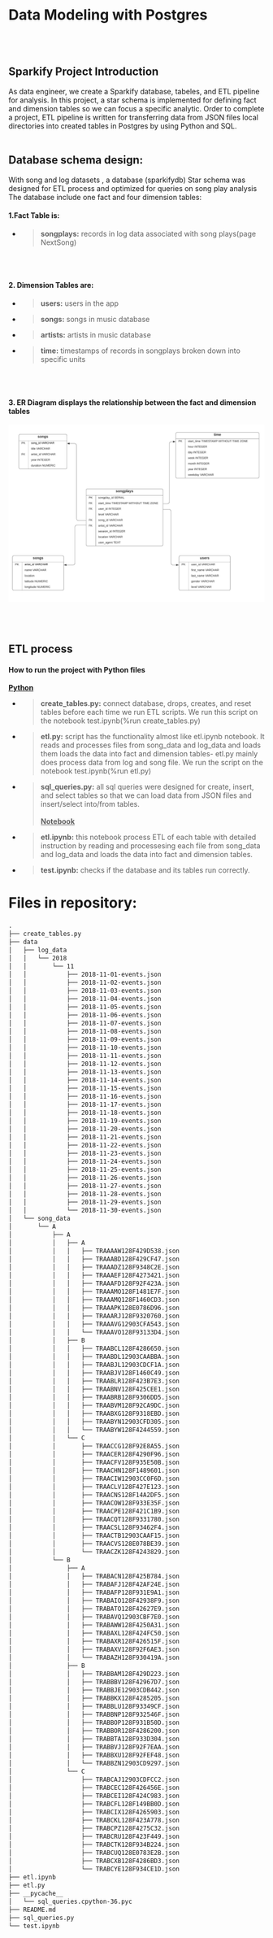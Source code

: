 
# Data Modeling with Postgres
<br></br>
## Sparkify Project Introduction 
As data engineer, we create a Sparkify database, tabeles, and ETL pipeline for analysis. In this project, a star schema is implemented for defining  fact and dimension tables so we can focus a specific analytic. Order to complete a project, ETL pipeline is written for transferring data from JSON files local directories into created tables in Postgres by using Python and SQL.
<br></br>

## Database schema design:
With  song and log datasets , a database (sparkifydb) Star schema was designed for ETL process and optimized for queries on song play analysis
The database include one fact and four dimension tables:

#### 1.Fact Table is:
* >**songplays:** records in log data associated with song plays(page NextSong)  

<br></br>
#### 2. Dimension Tables are: 
* >**users:** users in the app   
* >**songs:** songs in music database
* >**artists:** artists in music database
* >**time:** timestamps of records in songplays broken down into specific units

<br></br>
#### 3. ER Diagram displays the relationship between the fact and dimension tables
![alt text](ER.jpeg)

<br></br>
## ETL process
#### How to run the project with Python files 


<u>**Python**</u>
* >**create_tables.py:** connect database, drops, creates, and reset tables before each time we run ETL scripts. We run this script on the notebook test.ipynb(%run create_tables.py)

* >**etl.py:** script has the functionality almost like etl.ipynb notebook. It reads and processes files from song_data and log_data and loads them loads the data into fact and dimension tables- etl.py mainly does process data from log and song file. We run the script on the notebook test.ipynb(%run etl.py)

* >**sql_queries.py:** all sql queries were designed for create, insert, and select tables so that we can load data from JSON files and insert/select into/from tables. 
<br></br> 
<u>**Notebook**</u>
* >**etl.ipynb:** this notebook process ETL of each table with detailed instruction by reading and processesing each file from song_data and log_data and loads the data into fact and dimension tables.
* >**test.ipynb:** checks if the database and its tables run correctly. 





# Files in repository:
```
.
├── create_tables.py
├── data
│   ├── log_data
│   │   └── 2018
│   │       └── 11
│   │           ├── 2018-11-01-events.json
│   │           ├── 2018-11-02-events.json
│   │           ├── 2018-11-03-events.json
│   │           ├── 2018-11-04-events.json
│   │           ├── 2018-11-05-events.json
│   │           ├── 2018-11-06-events.json
│   │           ├── 2018-11-07-events.json
│   │           ├── 2018-11-08-events.json
│   │           ├── 2018-11-09-events.json
│   │           ├── 2018-11-10-events.json
│   │           ├── 2018-11-11-events.json
│   │           ├── 2018-11-12-events.json
│   │           ├── 2018-11-13-events.json
│   │           ├── 2018-11-14-events.json
│   │           ├── 2018-11-15-events.json
│   │           ├── 2018-11-16-events.json
│   │           ├── 2018-11-17-events.json
│   │           ├── 2018-11-18-events.json
│   │           ├── 2018-11-19-events.json
│   │           ├── 2018-11-20-events.json
│   │           ├── 2018-11-21-events.json
│   │           ├── 2018-11-22-events.json
│   │           ├── 2018-11-23-events.json
│   │           ├── 2018-11-24-events.json
│   │           ├── 2018-11-25-events.json
│   │           ├── 2018-11-26-events.json
│   │           ├── 2018-11-27-events.json
│   │           ├── 2018-11-28-events.json
│   │           ├── 2018-11-29-events.json
│   │           └── 2018-11-30-events.json
│   └── song_data
│       └── A
│           ├── A
│           │   ├── A
│           │   │   ├── TRAAAAW128F429D538.json
│           │   │   ├── TRAAABD128F429CF47.json
│           │   │   ├── TRAAADZ128F9348C2E.json
│           │   │   ├── TRAAAEF128F4273421.json
│           │   │   ├── TRAAAFD128F92F423A.json
│           │   │   ├── TRAAAMO128F1481E7F.json
│           │   │   ├── TRAAAMQ128F1460CD3.json
│           │   │   ├── TRAAAPK128E0786D96.json
│           │   │   ├── TRAAARJ128F9320760.json
│           │   │   ├── TRAAAVG12903CFA543.json
│           │   │   └── TRAAAVO128F93133D4.json
│           │   ├── B
│           │   │   ├── TRAABCL128F4286650.json
│           │   │   ├── TRAABDL12903CAABBA.json
│           │   │   ├── TRAABJL12903CDCF1A.json
│           │   │   ├── TRAABJV128F1460C49.json
│           │   │   ├── TRAABLR128F423B7E3.json
│           │   │   ├── TRAABNV128F425CEE1.json
│           │   │   ├── TRAABRB128F9306DD5.json
│           │   │   ├── TRAABVM128F92CA9DC.json
│           │   │   ├── TRAABXG128F9318EBD.json
│           │   │   ├── TRAABYN12903CFD305.json
│           │   │   └── TRAABYW128F4244559.json
│           │   └── C
│           │       ├── TRAACCG128F92E8A55.json
│           │       ├── TRAACER128F4290F96.json
│           │       ├── TRAACFV128F935E50B.json
│           │       ├── TRAACHN128F1489601.json
│           │       ├── TRAACIW12903CC0F6D.json
│           │       ├── TRAACLV128F427E123.json
│           │       ├── TRAACNS128F14A2DF5.json
│           │       ├── TRAACOW128F933E35F.json
│           │       ├── TRAACPE128F421C1B9.json
│           │       ├── TRAACQT128F9331780.json
│           │       ├── TRAACSL128F93462F4.json
│           │       ├── TRAACTB12903CAAF15.json
│           │       ├── TRAACVS128E078BE39.json
│           │       └── TRAACZK128F4243829.json
│           └── B
│               ├── A
│               │   ├── TRABACN128F425B784.json
│               │   ├── TRABAFJ128F42AF24E.json
│               │   ├── TRABAFP128F931E9A1.json
│               │   ├── TRABAIO128F42938F9.json
│               │   ├── TRABATO128F42627E9.json
│               │   ├── TRABAVQ12903CBF7E0.json
│               │   ├── TRABAWW128F4250A31.json
│               │   ├── TRABAXL128F424FC50.json
│               │   ├── TRABAXR128F426515F.json
│               │   ├── TRABAXV128F92F6AE3.json
│               │   └── TRABAZH128F930419A.json
│               ├── B
│               │   ├── TRABBAM128F429D223.json
│               │   ├── TRABBBV128F42967D7.json
│               │   ├── TRABBJE12903CDB442.json
│               │   ├── TRABBKX128F4285205.json
│               │   ├── TRABBLU128F93349CF.json
│               │   ├── TRABBNP128F932546F.json
│               │   ├── TRABBOP128F931B50D.json
│               │   ├── TRABBOR128F4286200.json
│               │   ├── TRABBTA128F933D304.json
│               │   ├── TRABBVJ128F92F7EAA.json
│               │   ├── TRABBXU128F92FEF48.json
│               │   └── TRABBZN12903CD9297.json
│               └── C
│                   ├── TRABCAJ12903CDFCC2.json
│                   ├── TRABCEC128F426456E.json
│                   ├── TRABCEI128F424C983.json
│                   ├── TRABCFL128F149BB0D.json
│                   ├── TRABCIX128F4265903.json
│                   ├── TRABCKL128F423A778.json
│                   ├── TRABCPZ128F4275C32.json
│                   ├── TRABCRU128F423F449.json
│                   ├── TRABCTK128F934B224.json
│                   ├── TRABCUQ128E0783E2B.json
│                   ├── TRABCXB128F4286BD3.json
│                   └── TRABCYE128F934CE1D.json
├── etl.ipynb
├── etl.py
├── __pycache__
│   └── sql_queries.cpython-36.pyc
├── README.md
├── sql_queries.py
└── test.ipynb
```


